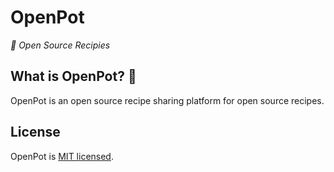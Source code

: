 # OpenPot
*:spaghetti: Open Source Recipies*

## What is OpenPot? :thinking:
OpenPot is an open source recipe sharing platform for open source recipes.

## License
OpenPot is [MIT licensed](https://github.com/OpenPot/OpenPot/blob/master/LICENSE.md).